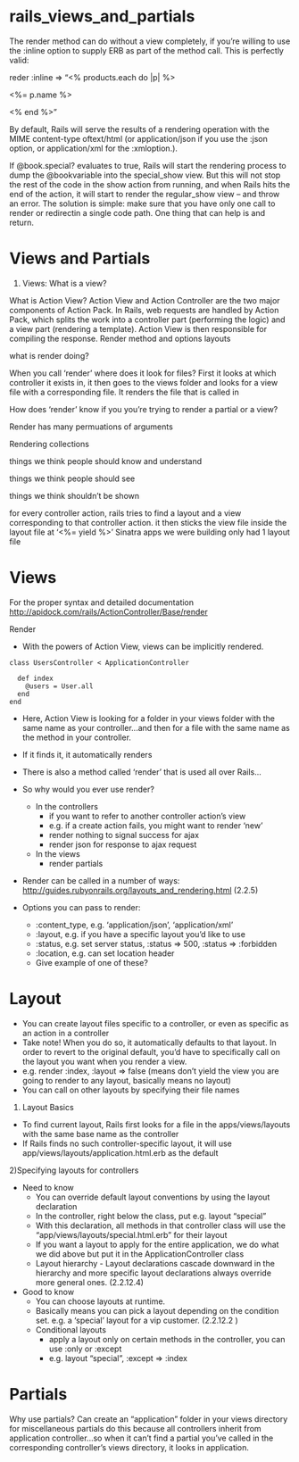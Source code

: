 rails_views_and_partials
========================

The render method can do without a view completely, if you’re willing to use the :inline option to supply ERB as part of the method call. This is perfectly valid:

  reder :inline => “<% products.each do |p| %><p><%= p.name %></p><% end %>”

By default, Rails will serve the results of a rendering operation with the MIME content-type oftext/html (or application/json if you use the :json option, or application/xml for the :xmloption.).

If @book.special? evaluates to true, Rails will start the rendering process to dump the @bookvariable into the special_show view. But this will not stop the rest of the code in the show action from running, and when Rails hits the end of the action, it will start to render the regular_show view – and throw an error. The solution is simple: make sure that you have only one call to render or redirectin a single code path. One thing that can help is and return.


# Views and Partials

1) Views:
What is a view?

What is Action View?
Action View and Action Controller are the two major components of Action Pack. In Rails, web requests are handled by Action Pack, which splits the work into a controller part (performing the logic) and a view part (rendering a template).
Action View is then responsible for compiling the response.
Render method and options
layouts

what is render doing?

When you call ‘render’ where does it look for files?
First it looks at which controller it exists in, it then goes to the views folder and looks for a view file with a corresponding file. 
It renders the file that is called in 

How does ‘render’ know if you you’re trying to render a partial or a view?

Render has many permuations of arguments

Rendering collections

things we think people should know and understand

things we think people should see

things we think shouldn’t be shown

for every controller action, rails tries to find a layout and a view corresponding to that controller action.  it then sticks the view file inside the layout file at ‘<%= yield %>’
Sinatra apps we were building only had 1 layout file


# Views
For the proper syntax and detailed documentation
http://apidock.com/rails/ActionController/Base/render
 

Render
- With the powers of Action View, views can be implicitly rendered.
```text
class UsersController < ApplicationController
  
  def index
    @users = User.all
  end
end  
```
- Here, Action View is looking for a folder in your views folder with the same name as your controller...and then for a file with the same name as the method in your controller.
- If it finds it, it automatically renders
- There is also a method called ‘render’ that is used all over Rails...
- So why would you ever use render?
  - In the controllers
    - if you want to refer to another controller action’s view
    - e.g. if a create action fails, you might want to render ‘new’
    - render nothing to signal success for ajax
    - render json for response to ajax request
  - In the views
    - render partials
- Render can be called in a number of ways:
  http://guides.rubyonrails.org/layouts_and_rendering.html (2.2.5)

- Options you can pass to render:
  - :content_type, e.g. ‘application/json’, ‘application/xml’
  - :layout, e.g. if you have a specific layout you’d like to use
  - :status, e.g. set server status, :status => 500, :status => :forbidden
  - :location, e.g. can set location header
  - Give example of one of these?


# Layout 
- You can create layout files specific to a controller, or even as specific as an action in a controller
- Take note! When you do so, it automatically defaults to that layout. In order to revert to the original default, you’d have to specifically call on the layout you want when you render a view. 
- e.g. render :index, :layout => false (means don’t yield the view you are going to render to any layout, basically means no layout)
- You can call on other layouts by specifying their file names

1) Layout Basics
- To find current layout, Rails first looks for a file in the apps/views/layouts with the same base name as the controller
- If Rails finds no such controller-specific layout, it will use app/views/layouts/application.html.erb as the default

2)Specifying layouts for controllers
  - Need to know
    - You can override default layout conventions by using the layout declaration
    - In the controller, right below the class, put e.g. layout “special”
    - With this declaration, all methods in that controller class will use the “app/views/layouts/special.html.erb” for their layout
    - If you want a layout to apply for the entire application, we do what we did above but put it in the ApplicationController class
    - Layout hierarchy - Layout declarations cascade downward in the hierarchy and more specific layout declarations always override more general ones. (2.2.12.4)
  - Good to know
    - You can choose layouts at runtime. 
    - Basically means you can pick a layout depending on the condition set. e.g. a ‘special’ layout for a vip customer. (2.2.12.2 )
    - Conditional layouts
      - apply a layout only on certain methods in the controller, you can use :only or :except
      - e.g. layout “special”, :except => :index


# Partials
Why use partials?
Can create an “application” folder in your views directory for miscellaneous partials
do this because all controllers inherit from application controller...so when it can’t find a partial you’ve called in the corresponding controller’s views directory, it looks in application.

